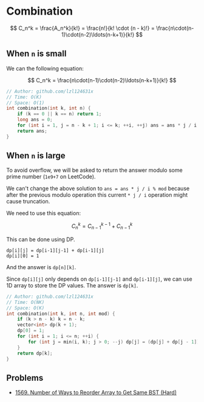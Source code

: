 # Combination

$$ C_n^k = \frac{A_n^k}{k!} = \frac{n!}{k! \cdot (n - k)!} = \frac{n\cdot(n-1)\cdot(n-2)\ldots(n-k+1)}{k!} $$

## When `n` is small

We can the following equation:

$$ C_n^k = \frac{n\cdot(n-1)\cdot(n-2)\ldots(n-k+1)}{k!} $$

```cpp
// Author: github.com/lzl124631x
// Time: O(K)
// Space: O(1)
int combination(int k, int n) {
    if (k == 0 || k == n) return 1;
    long ans = 0;
    for (int i = 1, j = n - k + 1; i <= k; ++i, ++j) ans = ans * j / i;
    return ans;
}
```

## When `n` is large

To avoid overflow, we will be asked to return the answer modulo some prime number (`1e9+7` on LeetCode).

We can't change the above solution to `ans = ans * j / i % mod` because after the previous modulo operation this current `* j / i` operation might cause truncation.

We need to use this equation:

$$ C_n^k = C_{n-1}^{k-1} + C_{n-1}^k $$

This can be done using DP.

```
dp[i][j] = dp[i-1][j-1] + dp[i-1][j]
dp[i][0] = 1
```
And the answer is `dp[n][k]`.

Since `dp[i][j]` only depends on `dp[i-1][j-1]` and `dp[i-1][j]`, we can use 1D array to store the DP values. The answer is `dp[k]`.

```cpp
// Author: github.com/lzl124631x
// Time: O(NK)
// Space: O(K)
int combination(int k, int n, int mod) {
    if (k > n - k) k = n - k;
    vector<int> dp(k + 1);
    dp[0] = 1;
    for (int i = 1; i <= n; ++i) {
        for (int j = min(i, k); j > 0; --j) dp[j] = (dp[j] + dp[j - 1]) % mod;
    }
    return dp[k];
}
```

## Problems

* [1569. Number of Ways to Reorder Array to Get Same BST (Hard)](https://leetcode.com/problems/number-of-ways-to-reorder-array-to-get-same-bst/)